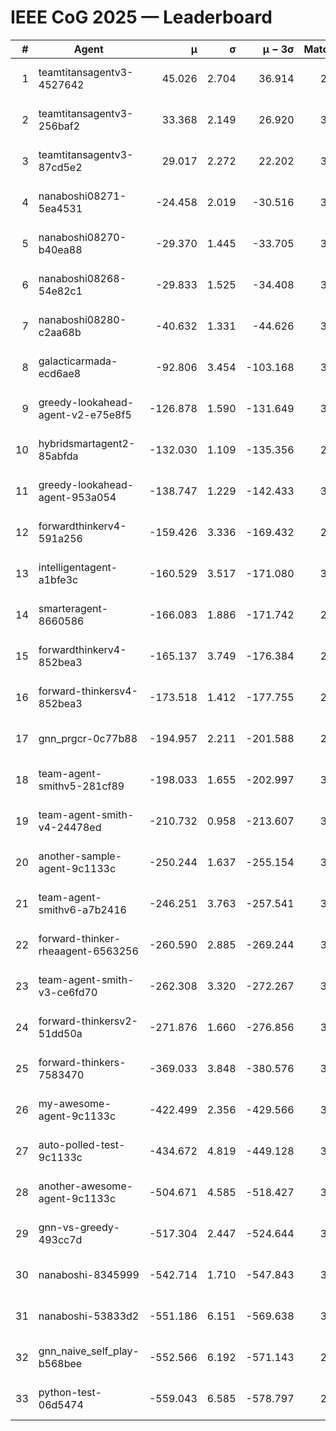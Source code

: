 # IEEE CoG 2025 — Leaderboard

| # | Agent | μ | σ | μ − 3σ | Matches | Updated |
|---:|---|---:|---:|---:|---:|---|
| 1 | teamtitansagentv3-4527642 | 45.026 | 2.704 | 36.914 | 2976 | 2025-09-01 19:52 |
| 2 | teamtitansagentv3-256baf2 | 33.368 | 2.149 | 26.920 | 3354 | 2025-09-01 19:52 |
| 3 | teamtitansagentv3-87cd5e2 | 29.017 | 2.272 | 22.202 | 3278 | 2025-09-01 19:52 |
| 4 | nanaboshi08271-5ea4531 | -24.458 | 2.019 | -30.516 | 3460 | 2025-09-01 19:52 |
| 5 | nanaboshi08270-b40ea88 | -29.370 | 1.445 | -33.705 | 3580 | 2025-09-01 19:52 |
| 6 | nanaboshi08268-54e82c1 | -29.833 | 1.525 | -34.408 | 3660 | 2025-09-01 19:52 |
| 7 | nanaboshi08280-c2aa68b | -40.632 | 1.331 | -44.626 | 3780 | 2025-09-01 19:52 |
| 8 | galacticarmada-ecd6ae8 | -92.806 | 3.454 | -103.168 | 3340 | 2025-09-01 19:52 |
| 9 | greedy-lookahead-agent-v2-e75e8f5 | -126.878 | 1.590 | -131.649 | 3788 | 2025-09-01 19:52 |
| 10 | hybridsmartagent2-85abfda | -132.030 | 1.109 | -135.356 | 2886 | 2025-09-01 19:52 |
| 11 | greedy-lookahead-agent-953a054 | -138.747 | 1.229 | -142.433 | 3748 | 2025-09-01 19:52 |
| 12 | forwardthinkerv4-591a256 | -159.426 | 3.336 | -169.432 | 2796 | 2025-09-01 19:52 |
| 13 | intelligentagent-a1bfe3c | -160.529 | 3.517 | -171.080 | 3132 | 2025-09-01 19:52 |
| 14 | smarteragent-8660586 | -166.083 | 1.886 | -171.742 | 2743 | 2025-09-01 19:52 |
| 15 | forwardthinkerv4-852bea3 | -165.137 | 3.749 | -176.384 | 2906 | 2025-09-01 19:52 |
| 16 | forward-thinkersv4-852bea3 | -173.518 | 1.412 | -177.755 | 2767 | 2025-09-01 19:52 |
| 17 | gnn_prgcr-0c77b88 | -194.957 | 2.211 | -201.588 | 2780 | 2025-09-01 19:52 |
| 18 | team-agent-smithv5-281cf89 | -198.033 | 1.655 | -202.997 | 3480 | 2025-09-01 19:52 |
| 19 | team-agent-smith-v4-24478ed | -210.732 | 0.958 | -213.607 | 3800 | 2025-09-01 19:52 |
| 20 | another-sample-agent-9c1133c | -250.244 | 1.637 | -255.154 | 3640 | 2025-09-01 19:52 |
| 21 | team-agent-smithv6-a7b2416 | -246.251 | 3.763 | -257.541 | 3800 | 2025-09-01 19:52 |
| 22 | forward-thinker-rheaagent-6563256 | -260.590 | 2.885 | -269.244 | 3748 | 2025-09-01 19:52 |
| 23 | team-agent-smith-v3-ce6fd70 | -262.308 | 3.320 | -272.267 | 3340 | 2025-09-01 19:52 |
| 24 | forward-thinkersv2-51dd50a | -271.876 | 1.660 | -276.856 | 3208 | 2025-09-01 19:52 |
| 25 | forward-thinkers-7583470 | -369.033 | 3.848 | -380.576 | 3440 | 2025-09-01 19:52 |
| 26 | my-awesome-agent-9c1133c | -422.499 | 2.356 | -429.566 | 3620 | 2025-09-01 19:52 |
| 27 | auto-polled-test-9c1133c | -434.672 | 4.819 | -449.128 | 3640 | 2025-09-01 19:52 |
| 28 | another-awesome-agent-9c1133c | -504.671 | 4.585 | -518.427 | 3560 | 2025-09-01 19:52 |
| 29 | gnn-vs-greedy-493cc7d | -517.304 | 2.447 | -524.644 | 3140 | 2025-09-01 19:52 |
| 30 | nanaboshi-8345999 | -542.714 | 1.710 | -547.843 | 3280 | 2025-09-01 19:52 |
| 31 | nanaboshi-53833d2 | -551.186 | 6.151 | -569.638 | 3240 | 2025-09-01 19:52 |
| 32 | gnn_naive_self_play-b568bee | -552.566 | 6.192 | -571.143 | 2180 | 2025-09-01 19:52 |
| 33 | python-test-06d5474 | -559.043 | 6.585 | -578.797 | 2740 | 2025-09-01 19:52 |

